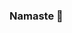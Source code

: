 ### Namaste 👋

<!--
**akkiePro/akkiePro** is a ✨ _special_ ✨ repository because its `README.md` (this file) appears on your GitHub profile.

Here are some ideas to get you started:

- 🔭 I’m currently working on Asite Solution pvt ltd
- 🌱 I’m currently learning Spring Boot
- 👯 I’m looking to collaborate on ...
- 🤔 I’m looking for help with ...
- 💬 Ask me about like my repositories.
- 📫 How to reach me: [LinkedIn Profile](https://www.linkedin.com/in/akash-prajapati-6378651b4/)
- 😄 Pronouns: He/Him
- ⚡ Fun fact: ...
-->
